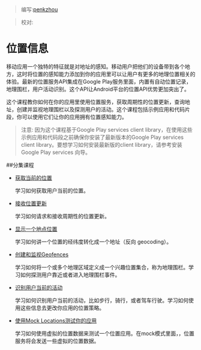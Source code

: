 > 编写:[penkzhou](https://github.com/penkzhou)

> 校对:

# 位置信息
移动应用一个独特的特征就是对地址的感知。移动用户把他们的设备带到各个地方，这时将位置的感知能力添加到你的应用里可以让用户有更多的地理位置相关的体验。最新的位置服务API集成在Google Play服务里面，内置有自动位置记录，地理围栏，用户活动识别。这个API让Android平台的位置API优势更加突出了。

这个课程教你如何在你的应用里使用位置服务，获取周期性的位置更新，查询地址，创建并监视地理围栏以及探测用户的活动。这个课程包括示例应用和代码片段，你可以使用它们让你的应用拥有位置感知能力。

>注意: 因为这个课程基于Google Play services client library，在使用这些示例应用和代码段之前确保你安装了最新版本的Google Play services client library。要想学习如何安装最新版的client library，请参考安装Google Play services 向导。

##分集课程
* [获取当前的位置](retrieve-current.html)

    学习如何获取用户当前的位置。
* [接收位置更新](receive-location-updates.html)

    学习如何请求和接收周期性的位置更新。
* [显示一个地点位置](display-address.html)

    学习如何讲一个位置的经纬度转化成一个地址（反向 geocoding）。
* [创建和监视Geofences](geofencing.html)

    学习如何将一个或多个地理区域定义成一个兴趣位置集合，称为地理围栏。学习如何探测用户靠近或者进入地理围栏事件。
* [识别用户当前的活动](activity-recognition.html)

    学习如何识别用户当前的活动，比如步行，骑行，或者驾车行驶。学习如何使用这些信息去更改你应用的位置策略。
* [使用Mock Locations测试你的应用](location-testing.html)

    学习如何使用虚拟的位置数据来测试一个位置应用。在mock模式里面，，位置服务将会发送一些虚拟的位置数据。
